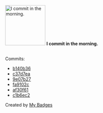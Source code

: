 <img src="https://github.com/my-badges/my-badges/blob/master/src/all-badges/time-of-commit/morning-commits.png?raw=true" alt="I commit in the morning." title="I commit in the morning." width="128">
<strong>I commit in the morning.</strong>
<br><br>

Commits:

- <a href="https://github.com/p0dalirius/Joomla-1.6-1.7-2.5-Privilege-Escalation-Vulnerability/commit/b140b36cbd7445ed053e882300575fc84d998374">b140b36</a>
- <a href="https://github.com/p0dalirius/Joomla-1.6-1.7-2.5-Privilege-Escalation-Vulnerability/commit/c37d7ea45759fc700ee8f145f72161e1d335ff76">c37d7ea</a>
- <a href="https://github.com/p0dalirius/Joomla-1.6-1.7-2.5-Privilege-Escalation-Vulnerability/commit/9e07b27c9dc2428b606789d6a03f8af94caa1252">9e07b27</a>
- <a href="https://github.com/p0dalirius/Joomla-1.6-1.7-2.5-Privilege-Escalation-Vulnerability/commit/fa9102c728f4cd6b2ded11a351f6745d11c32241">fa9102c</a>
- <a href="https://github.com/p0dalirius/AccountShadowTakeover/commit/af30f61f51d4213c967afc0a3ad67f6efd7cff38">af30f61</a>
- <a href="https://github.com/p0dalirius/webapp-wordlists/commit/c1b6ec2d1562a68a720a45ddd3d900688dc3d007">c1b6ec2</a>


Created by <a href="https://github.com/my-badges/my-badges">My Badges</a>